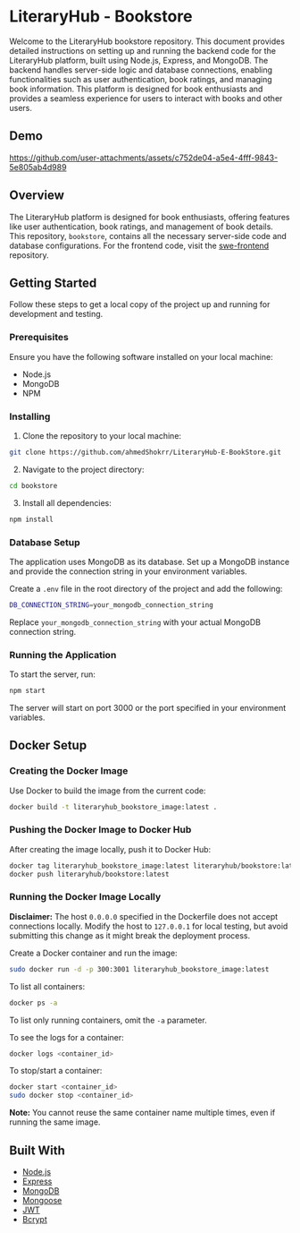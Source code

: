 # LiteraryHub - Bookstore 

Welcome to the LiteraryHub bookstore repository. This document provides detailed instructions on setting up and running the backend code for the LiteraryHub platform, built using Node.js, Express, and MongoDB. The backend handles server-side logic and database connections, enabling functionalities such as user authentication, book ratings, and managing book information. This platform is designed for book enthusiasts and provides a seamless experience for users to interact with books and other users. 

## Demo 
https://github.com/user-attachments/assets/c752de04-a5e4-4fff-9843-5e805ab4d989


## Overview

The LiteraryHub platform is designed for book enthusiasts, offering features like user authentication, book ratings, and management of book details. This repository, `bookstore`, contains all the necessary server-side code and database configurations. For the frontend code, visit the [swe-frontend](https://github.com/LiteraryHub/swe-frontend) repository.

## Getting Started

Follow these steps to get a local copy of the project up and running for development and testing.

### Prerequisites

Ensure you have the following software installed on your local machine:

- Node.js
- MongoDB
- NPM

### Installing

1. Clone the repository to your local machine:

```sh
git clone https://github.com/ahmedShokrr/LiteraryHub-E-BookStore.git
```

2. Navigate to the project directory:

```sh
cd bookstore
```

3. Install all dependencies:

```sh
npm install
```

### Database Setup

The application uses MongoDB as its database. Set up a MongoDB instance and provide the connection string in your environment variables.

Create a `.env` file in the root directory of the project and add the following:

```sh
DB_CONNECTION_STRING=your_mongodb_connection_string
```

Replace `your_mongodb_connection_string` with your actual MongoDB connection string.

### Running the Application

To start the server, run:

```sh
npm start
```

The server will start on port 3000 or the port specified in your environment variables.

## Docker Setup

### Creating the Docker Image

Use Docker to build the image from the current code:

```sh
docker build -t literaryhub_bookstore_image:latest .
```

### Pushing the Docker Image to Docker Hub

After creating the image locally, push it to Docker Hub:

```bash
docker tag literaryhub_bookstore_image:latest literaryhub/bookstore:latest
docker push literaryhub/bookstore:latest
```

### Running the Docker Image Locally

**Disclaimer:** The host `0.0.0.0` specified in the Dockerfile does not accept connections locally. Modify the host to `127.0.0.1` for local testing, but avoid submitting this change as it might break the deployment process.

Create a Docker container and run the image:

```sh
sudo docker run -d -p 300:3001 literaryhub_bookstore_image:latest
```

To list all containers:

```sh
docker ps -a
```

To list only running containers, omit the `-a` parameter.

To see the logs for a container:

```sh
docker logs <container_id>
```

To stop/start a container:

```sh
docker start <container_id>
sudo docker stop <container_id>
```

**Note:** You cannot reuse the same container name multiple times, even if running the same image.

## Built With

- [Node.js](https://nodejs.org/)
- [Express](https://expressjs.com/)
- [MongoDB](https://www.mongodb.com/)
- [Mongoose](https://mongoosejs.com/)
- [JWT](https://jwt.io/)
- [Bcrypt](https://www.npmjs.com/package/bcrypt)
